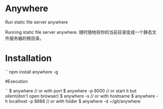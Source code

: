 # Anywhere

Run static file server anywhere

Running static file server anywhere. 随时随地将你的当前目录变成一个静态文件服务器的根目录。

# Installation

`` 
npm install anywhere -g

#Execution

`` 
$ anywhere
// or with port
$ anywhere -p 8000
// or start it but silent(don't open browser)
$ anywhere -s
// or with hostname
$ anywhere -h localhost -p 8888
// or with folder
$ anywhere -d ~/git/anywhere

